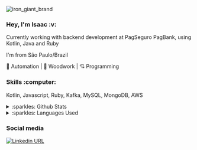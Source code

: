 ![iron_giant_brand](https://user-images.githubusercontent.com/12500826/119187830-3b4d3e00-ba50-11eb-91c1-0c7d486aada8.png)

<h3 align="left">
  Hey, I'm Isaac :v:
</h3>

<p align="left">
  Currently working with backend development at PagSeguro PagBank, using Kotlin, Java and Ruby

  I'm from São Paulo/Brazil

  🤖 Automation | 🌳 Woodwork | 💘 Programming
</p>

<h3 align="left">
  Skills :computer:
</h3>

<p align="left">
  Kotlin, Javascript, Ruby, Kafka, MySQL, MongoDB, AWS
  
  <details>
   <summary>:sparkles: Github Stats</summary>
   <img src="https://github-readme-stats.vercel.app/api?username=IsaacYung&theme=default" >
  </details>

  <details>
    <summary>:sparkles: Languages Used</summary>
    <img src="https://github-readme-stats.vercel.app/api/top-langs/?username=IsaacYung&hide=html&layout=compact">
  </details>
<p align="left">
  
<h3 align="left">
  Social media
</h3>

[![Linkedin URL](https://img.shields.io/twitter/url?color=%230072b1&label=connect&logo=linkedin&logoColor=%230072b1&style=flat-square&url=https%3A%2F%2Fwww.linkedin.com%2Fin%2Falejandro-ramirez-ciceros%2F)](https://www.linkedin.com/in/isaac-yung)


